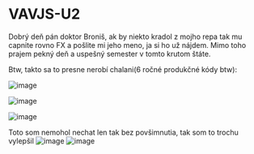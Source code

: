 # VAVJS-U2

Dobrý deň pán doktor Broniš, ak by niekto kradol z mojho repa tak mu capnite rovno FX a pošlite mi jeho meno, ja si ho už nájdem. Mimo toho prajem pekný deň a uspešný semester v tomto krutom štáte.

Btw, takto sa to presne nerobí chalani(6 ročné produkčné kódy btw):


![image](https://cdn.discordapp.com/attachments/1021492768251596921/1047071410033541140/image.png?ex=652e4a3d&is=651bd53d&hm=67166837f57a638890e55d67afca8cdde6d13100e4995b16ab636206592f73b6&)


![image](https://media.discordapp.net/attachments/1021492768251596921/1064859431810121768/image.png?ex=652e6720&is=651bf220&hm=a2b8ffc48adda1737319d490f302ddfe5f1e540dbe3dab0c2f6352bdd473f696&=&width=404&height=74)

![image](https://cdn.discordapp.com/attachments/851391761606508584/1159746169438752778/image.png?ex=653224c9&is=651fafc9&hm=513315a12d1f8eae8cb98340e005b50d0cbf87b6f641a4e4d0407b04edbd8ec3&)

Toto som nemohol nechat len tak bez povšimnutia, tak som to trochu vylepšil
![image](https://cdn.discordapp.com/attachments/802596342655352853/1159746869472280626/image.png?ex=65322570&is=651fb070&hm=affc09b6dc2d5535b3a71ac1ff6beb10bf9c6b96d588e889a7497b8eaa9a3334&)
![image](https://cdn.discordapp.com/attachments/802596342655352853/1159747205763178526/image.png?ex=653225c0&is=651fb0c0&hm=9de472e13976c44094ce3bd70f2b4808be8e3ae0a16610763de05916a0b98c06&)

